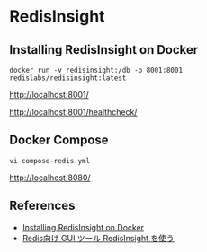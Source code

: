 # RedisInsight

## Installing RedisInsight on Docker
```
docker run -v redisinsight:/db -p 8001:8001 redislabs/redisinsight:latest
```
[http://localhost:8001/](http://localhost:8001/)

[http://localhost:8001/healthcheck/](http://localhost:8001/healthcheck/)

## Docker Compose
`vi compose-redis.yml`

[http://localhost:8080/](http://localhost:8080/)

## References
- [Installing RedisInsight on Docker](https://docs.redislabs.com/latest/ri/installing/install-docker/)
- [Redis向け GUI ツール RedisInsight を使う](https://tech.guitarrapc.com/entry/2019/12/13/043349)